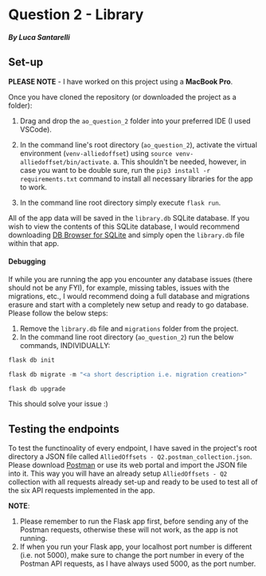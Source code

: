 # Question 2 - Library
##### By Luca Santarelli

## Set-up
**PLEASE NOTE** - I have worked on this project using a **MacBook Pro**.

Once you have cloned the repository (or downloaded the project as a folder):

1. Drag and drop the `ao_question_2` folder into your preferred IDE (I used VSCode).

2. In the command line's root directory (`ao_question_2`), activate the virtual environment (`venv-alliedoffset`) using
`source venv-alliedoffset/bin/activate`.
a. This shouldn't be needed, however, in case you want to be double sure, run the
`pip3 install -r requirements.txt` command to install all necessary libraries for the app to work.

3. In the command line root directory simply execute `flask run`.

All of the app data will be saved in the `library.db` SQLite database. If you wish to view the contents of this SQLite database, I would recommend downloading [DB Browser for SQLite](https://sqlitebrowser.org/ "DB Browser for SQLite") and simply open the `library.db` file within that app.

#### Debugging
If while you are running the app you encounter any database issues (there should not be any FYI), for example, missing tables, issues with the migrations, etc., I would recommend doing a full database and migrations erasure and start with a completely new setup and ready to go database. Please follow the below steps:

1. Remove the `library.db` file and `migrations` folder from the project.
2. In the command line root directory (`ao_question_2`) run the below commands, INDIVIDUALLY:
```python
flask db init
```
```python
flask db migrate -m "<a short description i.e. migration creation>"
```
```python
flask db upgrade
```

This should solve your issue :)

## Testing the endpoints
To test the functinoality of every endpoint, I have saved in the project's root directory a JSON file called `AlliedOffsets - Q2.postman_collection.json`. Please download [Postman](https://www.postman.com/downloads/?utm_source=postman-home "Postman") or use its web portal and import the JSON file into it. This way you will have an already setup `AlliedOffsets - Q2` collection with all requests already set-up and ready to be used to test all of the six API requests implemented in the app. 

**NOTE**: 
1. Please remember to run the Flask app first, before sending any of the Postman requests, otherwise these will not work, as the app is not running.
2. If when you run your Flask app, your localhost port number is different (i.e. not 5000), make sure to change the port number in every of the Postman API requests, as I have always used 5000, as the port number.